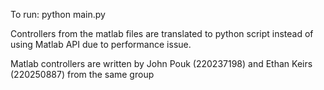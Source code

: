 To run:
    python main.py

Controllers from the matlab files are translated 
to python script instead of using Matlab API due to performance issue.

Matlab controllers are written by John Pouk (220237198) and Ethan Keirs (220250887)
from the same group

